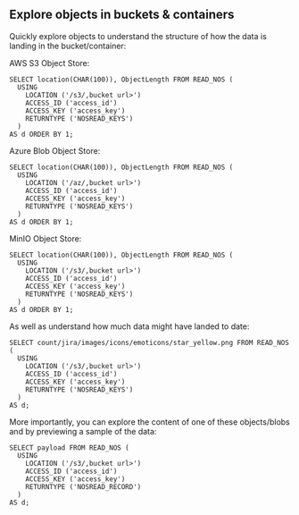 ## Explore objects in buckets & containers

Quickly explore objects to understand the structure of how the data is landing in the bucket/container:

AWS S3 Object Store:

```
SELECT location(CHAR(100)), ObjectLength FROM READ_NOS (
  USING
    LOCATION ('/s3/,bucket url>')
    ACCESS_ID ('access_id')
    ACCESS_KEY ('access_key')
    RETURNTYPE ('NOSREAD_KEYS')
  )
AS d ORDER BY 1;
```

Azure Blob Object Store:

```
SELECT location(CHAR(100)), ObjectLength FROM READ_NOS (
  USING
    LOCATION ('/az/,bucket url>')
    ACCESS_ID ('access_id')
    ACCESS_KEY ('access_key')
    RETURNTYPE ('NOSREAD_KEYS')
  )
AS d ORDER BY 1;
```

MinIO Object Store:

```
SELECT location(CHAR(100)), ObjectLength FROM READ_NOS (
  USING
    LOCATION ('/s3/,bucket url>')
    ACCESS_ID ('access_id')
    ACCESS_KEY ('access_key')
    RETURNTYPE ('NOSREAD_KEYS')
  )
AS d ORDER BY 1;
```

As well as understand how much data might have landed to date:

```
SELECT count/jira/images/icons/emoticons/star_yellow.png FROM READ_NOS (
  USING
    LOCATION ('/s3/,bucket url>')
    ACCESS_ID ('access_id')
    ACCESS_KEY ('access_key')
    RETURNTYPE ('NOSREAD_KEYS')
  )
AS d;
```

More importantly, you can explore the content of one of these objects/blobs and by previewing a sample of the data:

```
SELECT payload FROM READ_NOS (
  USING
    LOCATION ('/s3/,bucket url>')
    ACCESS_ID ('access_id')
    ACCESS_KEY ('access_key')
    RETURNTYPE ('NOSREAD_RECORD')
  )
AS d;
```